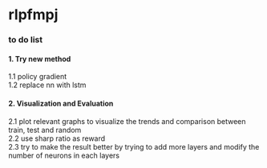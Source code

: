 # rlpfmpj

### to do list     
#### 1. Try new method
1.1 policy gradient        
1.2 replace nn with lstm

#### 2. Visualization and Evaluation
2.1 plot relevant graphs to visualize the trends and comparison between train, test and random        
2.2 use sharp ratio as reward          
2.3 try to make the result better by trying to add more layers and modify the number of neurons in each layers
